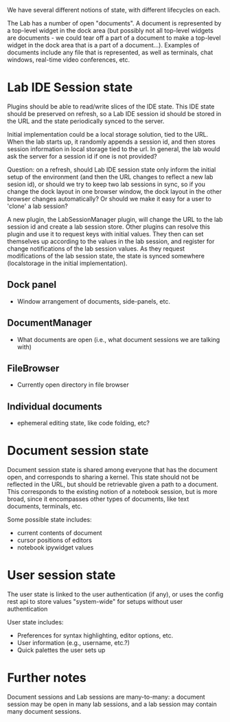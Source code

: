 We have several different notions of state, with different lifecycles on each.

The Lab has a number of open "documents".  A document is represented by a top-level widget in the dock area (but possibly not all top-level widgets are documents - we could tear off a part of a document to make a top-level widget in the dock area that is a part of a document...).  Examples of documents include any file that is represented, as well as terminals, chat windows, real-time video conferences, etc.

Lab IDE Session state
=====================

Plugins should be able to read/write slices of the IDE state. This IDE state should be preserved on refresh, so a Lab IDE session id should be stored in the URL and the state periodically synced to the server.

Initial implementation could be a local storage solution, tied to the URL.  When the lab starts up, it randomly appends a session id, and then stores session information in local storage tied to the url.  In general, the lab would ask the server for a session id if one is not provided?

Question: on a refresh, should Lab IDE session state only inform the initial setup of the environment (and then the URL changes to reflect a new lab sesion id), or should we try to keep two lab sessions in sync, so if you change the dock layout in one browser window, the dock layout in the other browser changes automatically? Or should we make it easy for a user to 'clone' a lab session?   

A new plugin, the LabSessionManager plugin, will change the URL to the lab session id and create a lab session store. Other plugins can resolve this plugin and use it to request keys with initial values. They then can set themselves up according to the values in the lab session, and register for change notifications of the lab session values. As they request modifications of the lab session state, the state is synced somewhere (localstorage in the initial implementation).

Dock panel
----------
- Window arrangement of documents, side-panels, etc.

DocumentManager
---------------
- What documents are open (i.e., what document sessions we are talking with)

FileBrowser
-----------
- Currently open directory in file browser

Individual documents
--------------------
- ephemeral editing state, like code folding, etc?

Document session state
======================
Document session state is shared among everyone that has the document open, and corresponds to sharing a kernel. This state should not be reflected in the URL, but should be retrievable given a path to a document. This corresponds to the existing notion of a notebook session, but is more broad, since it encompasses other types of documents, like text documents, terminals, etc.

Some possible state includes:
- current contents of document
- cursor positions of editors
- notebook ipywidget values


User session state
==================
The user state is linked to the user authentication (if any), or uses the config rest api to store values "system-wide" for setups without user authentication

User state includes:
- Preferences for syntax highlighting, editor options, etc.
- User information (e.g., username, etc.?)
- Quick palettes the user sets up

Further notes
=============

Document sessions and Lab sessions are many-to-many: a document session may be open in many lab sessions, and a lab session may contain many document sessions.
